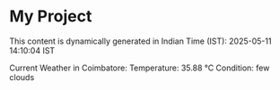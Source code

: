 # My Project

This content is dynamically generated in Indian Time (IST): 2025-05-11 14:10:04 IST


Current Weather in Coimbatore:
Temperature: 35.88 °C
Condition: few clouds
